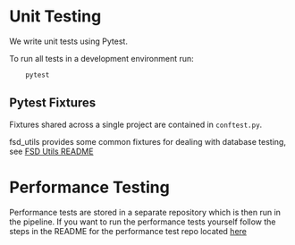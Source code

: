 # Unit Testing

We write unit tests using Pytest.

To run all tests in a development environment run:
```bash
    pytest
```

## Pytest Fixtures
Fixtures shared across a single project are contained in `conftest.py`.

fsd_utils provides some common fixtures for dealing with database testing, see [FSD Utils README](https://github.com/communitiesuk/funding-service-design-utils?tab=readme-ov-file#fixtures)

# Performance Testing

Performance tests are stored in a separate repository which is then run in the pipeline. If you want to run the performance tests yourself follow the steps in the README for the performance test repo located [here](https://github.com/communitiesuk/funding-service-design-performance-tests/blob/main/README.md)